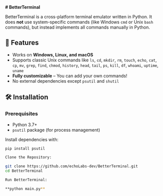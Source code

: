 **# BetterTerminal**

BetterTerminal is a cross-platform terminal emulator written in Python. It does **not** use system-specific commands (like Windows `cmd` or Unix `bash` commands), but instead implements all commands manually in Python.

## 🚀 Features
- Works on **Windows, Linux, and macOS**
- Supports classic Unix commands like `ls`, `cd`, `mkdir`, `rm`, `touch`, `echo`, `cat`, `cp`, `mv`, `grep`, `find`, `chmod`, `history`, `head`, `tail`, `ps`, `kill`, `df`, `whoami`, `uptime`, `uname`
- **Fully customizable** – You can add your own commands!
- No external dependencies except `psutil` and `shutil`

## 🛠️ Installation
### **Prerequisites**
- Python 3.7+
- `psutil` package (for process management)

Install dependencies with:
```sh
pip install psutil

Clone the Repository:

git clone https://github.com/echoLabs-dev/BetterTerminal.git
cd BetterTerminal

Run BetterTerminal:

**python main.py**
